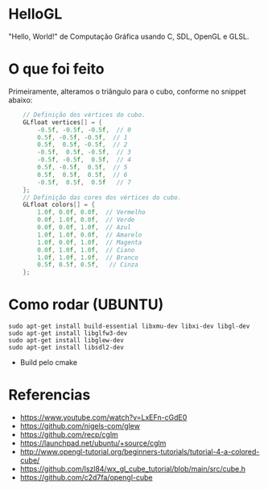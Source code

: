 # HelloGL
"Hello, World!" de Computação Gráfica usando C, SDL, OpenGL e GLSL.


# O que foi feito

Primeiramente, alteramos o triângulo para o cubo, conforme no snippet abaixo:
```c
    // Definição dos vértices do cubo.
    GLfloat vertices[] = {
        -0.5f, -0.5f, -0.5f,  // 0
        0.5f, -0.5f, -0.5f,  // 1
        0.5f,  0.5f, -0.5f,  // 2
        -0.5f,  0.5f, -0.5f,  // 3
        -0.5f, -0.5f,  0.5f,  // 4
        0.5f, -0.5f,  0.5f,  // 5
        0.5f,  0.5f,  0.5f,  // 6
        -0.5f,  0.5f,  0.5f   // 7
    };
    // Definição das cores dos vértices do cubo.
    GLfloat colors[] = {
        1.0f, 0.0f, 0.0f,  // Vermelho
        0.0f, 1.0f, 0.0f,  // Verde
        0.0f, 0.0f, 1.0f,  // Azul
        1.0f, 1.0f, 0.0f,  // Amarelo
        1.0f, 0.0f, 1.0f,  // Magenta
        0.0f, 1.0f, 1.0f,  // Ciano
        1.0f, 1.0f, 1.0f,  // Branco
        0.5f, 0.5f, 0.5f,   // Cinza
    };
```


# Como rodar (UBUNTU)
```
sudo apt-get install build-essential libxmu-dev libxi-dev libgl-dev
sudo apt-get install libglfw3-dev
sudo apt-get install libglew-dev
sudo apt-get install libsdl2-dev
```

- Build pelo cmake
# Referencias
- https://www.youtube.com/watch?v=LxEFn-cGdE0
- https://github.com/nigels-com/glew
- https://github.com/recp/cglm
- https://launchpad.net/ubuntu/+source/cglm
- http://www.opengl-tutorial.org/beginners-tutorials/tutorial-4-a-colored-cube/
- https://github.com/lszl84/wx_gl_cube_tutorial/blob/main/src/cube.h
- https://github.com/c2d7fa/opengl-cube
